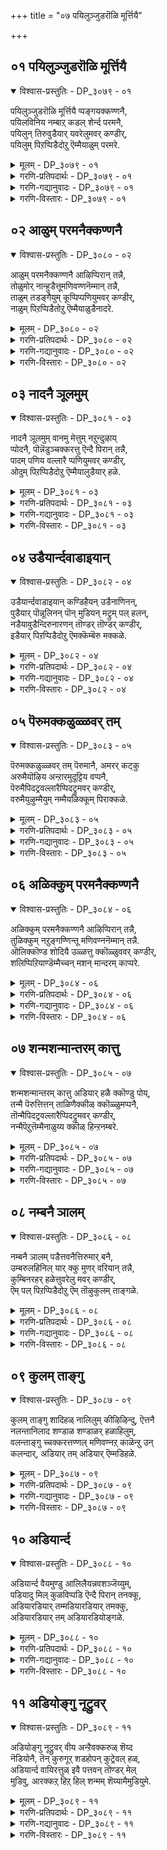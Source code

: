 +++
title = "०७ पयिलुञ्जुडरॊळि मूर्त्तियै"

+++


## ०१ पयिलुञ्जुडरॊळि मूर्त्तियै

<details open><summary>विश्वास-प्रस्तुतिः - DP_३०७९ - ०१</summary>

पयिलुञ्जुडरॊळि मूर्त्तियै प्पङ्गयक्कण्णनै,  
पयिलविनिय नम्बाऱ् कडल् शेर्न्द परमनै,  
पयिलुन् तिरुवुडैयार् यवरेलुमवर् कण्डीर्,  
पयिलुम् पिऱप्पिडैदोऱु ऎम्मैयाळुम् परमरे.
</details>

<details><summary>मूलम् - DP_३०७९ - ०१</summary>

पयिलुञ्जुडरॊळि मूर्त्तियै प्पङ्गयक्कण्णनै,  
पयिलविनिय नम्बाऱ् कडल् शेर्न्द परमनै,  
पयिलुन् तिरुवुडैयार् यवरेलुमवर् कण्डीर्,  
पयिलुम् पिऱप्पिडैदोऱु ऎम्मैयाळुम् परमरे.
</details>

<details><summary>गरणि-प्रतिपदार्थः - DP_३०७९ - ०१</summary>

पयिलुम् = ऒट्टुगूडिरुव, \(दट्टवाद\), शुडर् = ज्योतिय, ऒळि = तेजस्सिन, मूर् त्तियै= मूर्तियन्नु, पङ्गयम् कण्णनै = पङ्कजदन्तॆ कण्णुळ्ळवनन्नु, पयिल = अभ्यासद मूलक \(अभ्यास माडुत्त माडुत्त\), इनिय = अति मधुरनाद, नम् पाल् कडल् शेर्न्द = नमगोस्करवागि पाल्गडलन्नु सेरिद, परमनै = परमपुरुषनन्नु, पयिलुम् = दृढ अभ्यासद, तिरु उडैयार् = सम्पत्तन्नुळ्ळवरु, यवर् एलुम्= यारे आदरू, अवर् = अवरु, कण्डीर् = कण्डिरा, पयिलुम् = मत्तॆ मत्तॆ बरुव, \(पुनरावर्तिगॊळ्ळुव\), पिऱप्पु = हुट्टुगळ, इडैदोऱुम् = सम्बन्धद मूलकवू \(उद्दक्कू\), ऎम्मै = नम्मन्नु, आळुम् = आळुवन्थ \(यजमानरागिरुव\), परमरे = महनीयरे. 
</details>

<details><summary>गरणि-गद्यानुवादः - DP_३०७९ - ०१</summary>

ऒट्टुगूडिरुव \(दट्टवाद\) तेजस्सिनिन्द कूडिद \(शोभिसुव\) परञ्ज्योति स्वरूपियन्नु, पङ्कजदन्तॆ कण्णुळ्ळवनन्नु, अभ्यासद मूलक अत्यन्त मधुरनादवनन्नु, नमगागिये पाल्गडलन्नु सेरिद परमपुरुषनन्नु दृढवाद अभ्यासवन्नुळ्ळवरु यारे आदरू, अवरु पुनरावर्तिगॊळ्ळुव हुट्टुगळ उद्दक्कू नम्मन्नु आळुव महनीयरे कण्डिरा\! 
</details>

<details><summary>गरणि-विस्तारः - DP_३०७९ - ०१</summary>

हिन्दिन तिरुवाय् मॊऴियल्लि, आळ्वाररु जनसामान्यरिगॆ सर्वेश्वरनाद भगवन्तनल्लि शुद्धवाद मनस्सिनिन्द दृढभक्तियन्नु माडुत्ता उद्धारगॊळ्ळबेकॆन्दु हेळिदरष्टॆ. ईग, दृढभक्तियन्नु पडॆयुवुदक्कॆ नमगॆ ऒन्दॊन्दु जन्मदल्लू उत्तमभक्तर मार्गदर्शन लभिसुत्तदॆ ऎन्दू, अवरन्नु आश्रयिसि, अवर मार्गदल्लि नडॆदु भक्तरागबेकॆन्दू हेळुत्तारॆ.

’पयिलुम् शुडरॊळि मूर्ति” – परमपददल्लि शोभिसुव भगवन्तनु अत्यन्त तेजोमयमूर्तियन्तॆ. आद्दरिन्दले अवनन्नु ’परञ्ज्योति स्वरूपि’ ऎन्नुवुदु. सत्यज्ञान आनन्दगळ परमतेजोमूर्ति अवनु. 

“पङ्गयक्कण्णन्” – कमलदन्तॆ सुन्दरवू, विशालवू, आकर्षकवू आद कण्णुगळुळ्ळवनु भगवन्त. अवनु साटियिल्लद सुन्दर परमसुन्दरमूर्ति. 

“पयलुम् इनियन्” – भगवन्तन नामवन्नु ऎष्टु हॆच्चुहॆच्चागि अनुसन्धान माडुत्तेवो, अष्टू अष्टु अदु नमगॆ मधुरवागुत्तदॆ. अवन नामद सवियन्नु आस्वादिसुत्तले इरबेकॆनिसुत्तदॆ. हागॆये भगवत्सेवॆयल्लि तॊडगिरुवुदू. बिडदॆ अदन्नु नडॆसुत्तिरबेकॆम्ब आशॆ हॆच्चुत्ताहोगुत्तदॆ. इदरिन्द हित, शान्ति, समाधानगळु बरुत्तवॆ. 

“नम् पाल् कडल् शेर्न्द परमन्” – परमपददल्लि नॆलसिरुव आ परमपुरुषने, तानु सृष्टिसिद सकल जीवकोटियन्नू रक्षिसुव योचनॆयल्लिये पाल्गडलल्लि अनन्तशयननागि पवडिसि योगनिद्दॆयल्लिरुत्तानन्तॆ. नम्म विषयदल्लि अवनिगॆ ऎष्टु कनिकर\! 

“पयिलुम् तिरु उडैयार्” – भगवन्तनन्नु दृढवागि आश्रयिसि, अवनल्लि भक्तिभाववन्नु अभ्यासद मूलक बॆळॆसिकॊण्डवरु निजवाद भक्तरु. भक्तिये अवर सम्पत्तु. 

“यवरेलुम् अवर्” – भगवद्भक्तरु यारे आदरू सरि. ऎन्दरॆ, आ भक्तरु गण्डसे हॆङ्गसॆ ऎन्दागलि, अवर कुल, जाति ऎम्बुदन्नागलि योचिसबेकाघिल्ल. अवरु यारे आदरू अवरु पूज्यरु. अवरन्नु ’भागवतरु’ ऎन्नुत्तारॆ.

“पयिलुम् पिऱप्पिडैदोऱु ऎम्मै आळुम् परमरे” – नमगॆ बरुव ऒन्दॊन्दु जन्मदल्लू नमगॆ भक्तिय मार्गदर्शन माडतक्क महनीयरे ई भागवतरु. अवरन्नु अनुसरिसि, नावू भगवन्तनल्लि दृढभक्तरागबहुदु. भगवत्सेवॆगॆ कॊट्टिरुव प्रामुख्यतॆयन्ने भागवतसेवॆगू कॊडलागुत्तदॆ.

आळ्वाररु हेळुत्तारॆ- अत्यन्त प्रखरवाद तेजस्सिनिन्द शोभिसुव, परञ्ज्योतिस्वरूपियाद, परमसुन्दरनाद, कारुण्यमूर्तियाद भगवन्तनु नम्मॆल्लर योगक्षेमक्कागिये पाल्गडलल्लिअनन्तशयननागिद्दानॆ. दृढवाद अभ्यासद मूलक अवनल्लि भक्तिमाडुव महनीयरु नम्म नडुवॆये इद्दारॆ. भगवन्तनल्लि अचलवाद भक्तिये अवर सम्पत्तु. अवरु यारे आदरू, ऒन्दॊन्दु जन्मदल्लू अवरे नमगॆ मार्गदर्शकरु. अन्थ भागवतर सेवॆयन्नु माडुवुदरिन्द नमगॆ उज्जीवनवुण्टागुत्तदॆ.
</details>

## ०२ आळुम् परमनैक्कण्णनै

<details open><summary>विश्वास-प्रस्तुतिः - DP_३०८० - ०२</summary>

आळुम् परमनैक्कण्णनै आऴिप्पिरान् तन्नै,  
तोळुमोर् नान्हुडैत्तूमणिवण्णनॆम्मान् तन्नै,  
ताळुम् तडङ्गैयुम् कूप्पिप्पणियुमवर् कण्डीर्,  
नाळुम् पिऱप्पिडैतोऱु ऎम्मैयाळुडैनादरे.
</details>

<details><summary>मूलम् - DP_३०८० - ०२</summary>

आळुम् परमनैक्कण्णनै आऴिप्पिरान् तन्नै,  
तोळुमोर् नान्हुडैत्तूमणिवण्णनॆम्मान् तन्नै,  
ताळुम् तडङ्गैयुम् कूप्पिप्पणियुमवर् कण्डीर्,  
नाळुम् पिऱप्पिडैतोऱु ऎम्मैयाळुडैनादरे.
</details>

<details><summary>गरणि-प्रतिपदार्थः - DP_३०८० - ०२</summary>

आळुम् = जगत्तन्नु \(ब्रह्माण्डवन्ने\) आळुत्तिरुव, परमनै = परमपुरुषनन्नु, कण्णनै = श्रीकृष्णावतारियाद अत्याकर्षकनन्नु, आऴिप्पिरन् तन्नै = चक्रायुधवन्नु धरिसिरुववनन्नु, तोळुम् = तोळुगळन्नु, ओर् = अद्वितीयवाद \(साटियिल्लद\), नान् हुम् = नाल्कन्नु, उडै = उळ्ळ, तूमणिवण्ननै = परिशुद्धवाद इन्द्रनीलमणिय बण्णदवनन्नु, ऎम्मान् तन्नै = नम्म स्वामियन्नु, ताळुम् = कालुगळन्नू, तडकैयुम् = उद्दनाद कैगळन्नू, कूप्पि = जोडिसि, पणियुम् अवर् कण्डीर् = नमस्करिसुववरन्नु कण्डिरा, नाळुम् तोऱु = दिनदिनवू, पिऱप्पिडै = जन्मगळल्लू, ऎम्मै = नम्मन्नु, आळुम् = मार्गदर्शन माडुव, नादरे = नाथरे. 
</details>

<details><summary>गरणि-गद्यानुवादः - DP_३०८० - ०२</summary>

ब्रह्माण्डवन्ने आळुव परमपुरुषनन्नु, श्रीकृष्णावतारियाद अत्याकर्षकनन्नु, चक्रायुधधारियन्नु, साटियिल्लद नाल्कु तोळुगळन्नुळ्ळवनन्नु, परिशुद्धवाद इन्द्रनीलमणिय बण्णदवनन्नु, नम्म स्वामियन्नु तम्म कैकालुगळन्नु जोडिसि नमस्करिसुववरु, नम्मन्नु प्रतिदिनवू मत्तु प्रतिजन्मदल्लू आळुव ऒडॆयरे \(निर्वाहकरे\) कण्डिरा. 
</details>

<details><summary>गरणि-विस्तारः - DP_३०८० - ०२</summary>

हिन्दिन पाशुरद विषयवन्नु इल्लि मुन्दुवरिसलागिदॆ. सर्वेश्वरनाद भगवन्तनु श्रीमन्नारायणनॆन्दु \(श्रीमहाविष्णुवॆन्दु\) विवरणॆयिन्द स्पष्टवागुत्तदॆ. 

सर्वेश्वरनन्नु बिडद भजिसुव सद्भक्तमहनीयरे नमगॆ भक्तिमाडुवुदक्कॆ प्रतिदिनवू प्रतिजन्मदल्लू मार्‍गदर्शनमाडुववरु ऎम्बुदु विषय. ई भक्त जनरु यारु, ऎल्लियवरु, याव कुल मुन्ताद यावुदू नमगॆ मुख्यवल्ल. अवर अनन्यभक्तियॊन्दे नमगॆ मुख्य ऎन्नलागुत्तिदॆ.

आळ्वाररु हेळुत्तारॆ- सकल जगदॊडॆयनू, अपरिमित तेजोमयनू, अत्याकर्षक सुन्दरनू, परमशक्तनू, चतुर्भुजनू आद सर्वेश्वरनन्नु यारु तम्म कैकालुगळन्नु जोडिसि भक्तियिन्द भजिसुत्तारो, ऎरगुत्तारो आ भक्तजनरे नम्म जीवनदल्लि दिनदिनवू मार्गदर्शकरु. आ भक्तरे प्रतिजन्मदल्लू नमगॆ दारिदीपवागि उज्जीवनगॊळिसतक्कवरु.
</details>

## ०३ नादनै ञूलमुम्

<details open><summary>विश्वास-प्रस्तुतिः - DP_३०८१ - ०३</summary>

नादनै ञूलमुम् वानमु मेत्तुम् नऱुन्दुऴाय्  
प्पोदनै, पॊन्नॆडुञ्चक्करत्तु ऎन्दै पिरान् तन्नै,  
पादम् पणिय वल्लारै प्पणियुमवर् कण्डीर्,  
ओदुम् पिऱप्पिडैदोऱु ऎम्मैयालुडैयार् हळे.
</details>

<details><summary>मूलम् - DP_३०८१ - ०३</summary>

नादनै ञूलमुम् वानमु मेत्तुम् नऱुन्दुऴाय्  
प्पोदनै, पॊन्नॆडुञ्चक्करत्तु ऎन्दै पिरान् तन्नै,  
पादम् पणिय वल्लारै प्पणियुमवर् कण्डीर्,  
ओदुम् पिऱप्पिडैदोऱु ऎम्मैयालुडैयार् हळे.
</details>

<details><summary>गरणि-प्रतिपदार्थः - DP_३०८१ - ०३</summary>

नादनै = ऒडॆयनन्नु, ञूलमुम् वनमुम् = भूलोकदवरू, मेलणलोकदवरू, एत्तुम् = स्तुतिसुव, नऱु = परिमळपूर्णवाद, तुऴाय् = तुलसिय, पोदनै = हारवन्नु धरिसिरुववनन्नु, पॊन् = सुन्दरवाद, नॆडु= उन्नतवाद, चक्करत्तु = चक्रधारियाद, ऎन्दै = नन्न, पिरान् तन्नै = स्वामियन्नु \(आश्रयिसि\), पादम् = \(अवन\) तिरुवडिगळन्नु, पणिय वल्लारै = ऎरगि पूजिसबल्लवरन्नु, पणियुम् अवर् = नमस्करिसुववरु, कण्डीर् = कण्डिरा, ओदुम् = हेळुव, पिऱप्पु इडाइदोऱु = जन्मजन्मगळल्लू, ऎम्मै = नम्मन्नु, आळ् उडैयार् हळे = दासरन्नागि उळ्ळवरे. 
</details>

<details><summary>गरणि-गद्यानुवादः - DP_३०८१ - ०३</summary>

\(ब्रह्माण्डक्कॆ\) ऒडॆयनन्नु, भूलोकवासिगळू मेलणलोकदवरू स्तुतिसुव परिमळपूर्णवाद तुलसिय हारवन्नु धरिसिरुववनन्नु, सुन्दरवाद उत्तमवाद चक्रायुधवन्नु धरिसिरुव नन्न स्वामिय तिरुवडिगळन्नु ऎरगि पूजिसबल्लवरन्नु नमस्करिसुववरु हेळुव जन्मजन्मगळल्लू नम्मन्नु दासरन्नागि उळ्ळवरु कण्डिरा.
</details>

<details><summary>गरणि-विस्तारः - DP_३०८१ - ०३</summary>

हिन्दिन पाशुरदल्लि भगवद्भक्तर हिरिमॆयन्नु कुरितु हेळलायितु. ईग, आ भक्तरिगॆ दासरागिरुववरू सह आ भक्तरष्टॆ हिरिमॆयुळ्ळवरु ऎन्नलागुत्तदॆ. भक्तरागलि, अवर भक्तरागलि, इब्बरू पूज्यरे. इवरल्लि यारन्नादरू नावु नम्म मार्गदर्शकरन्नागि माडिकॊळ्ळबहुदु. 

भगवद्भक्तरन्नु ’भागवत’रु ऎन्दु करॆयुवुदु वाडिकॆ. ई भागवतर हिरिमॆ परम्परॆयागि नडॆदुबरुवुदल्लदॆ, अदु बरबरुत्ता कुग्गदॆ, हॆच्चुत्तले होगुवुदॆन्दू, अवर सेवॆ तुम्ब श्रेष्ठवादद्दॆन्दू हेळलागुत्तदॆ. 

कुलशेखराळ्वाररु ’मुकुन्दमालॆ’यल्लि “स्वामी, नन्नन्नु निन्न भृत्यर भृत्यर परिचारकर भृत्यर भृत्यर भृत्यनन्नागि माडि करुणिसु” ऎम्ब मातु इल्लि अन्वयिसुत्तदॆ ऎन्नबहुदु. 

आळ्वाररु हेळुत्तारॆ- सर्वरक्षकनू, उभयविभूतिगळिन्द पूजिसल्पडुववनू, परिमळदिन्द तुम्बिद तुलसिय हारवन्नु धरिसिरुववनू, अद्वितीयवाद चक्रायुधवन्नु धरिसिरुववनू आद नम्म स्वामियभक्तरिगॆ भक्तरागिरुववरू सह नमगॆ उत्तमवाद मार्गदर्शकरे. आद्दरिन्द नावु अवर दास्यवन्नु माडुवुदरिन्द उज्जीवनगॊळ्ळुत्तेवॆ.
</details>

## ०४ उडैयार्न्दवाडाइयान्

<details open><summary>विश्वास-प्रस्तुतिः - DP_३०८२ - ०४</summary>

उडैयार्न्दवाडाइयान् कण्डिहैयन् उडैनाणिनन्,  
पुडैयार् पॊन्नूलिनन् पॊन् मुडियन् मट्रुम् पल् हलन्,  
नडैयावुडैन्दिरुनारणन् तॊण्डर् तॊण्डर् कण्डीर्,  
इडैयार् पिऱप्पिडैदोऱु ऎमक्कॆम्बॆरु मक्कळे.
</details>

<details><summary>मूलम् - DP_३०८२ - ०४</summary>

उडैयार्न्दवाडाइयान् कण्डिहैयन् उडैनाणिनन्,  
पुडैयार् पॊन्नूलिनन् पॊन् मुडियन् मट्रुम् पल् हलन्,  
नडैयावुडैन्दिरुनारणन् तॊण्डर् तॊण्डर् कण्डीर्,  
इडैयार् पिऱप्पिडैदोऱु ऎमक्कॆम्बॆरु मक्कळे.
</details>

<details><summary>गरणि-प्रतिपदार्थः - DP_३०८२ - ०४</summary>

उडै = उडुवुदक्कॆ \(सॊण्टक्कॆ\) आर्न्द = सुन्दरवाद, आडैयान् = उडुपुळ्ळवनन्नु \(पीताम्बरवन्नु धरिसिरुवनन्नु\)\), कण्डिहैयन् = कण्ठाभरणवन्नु धरिसिरुववनन्नु, उडै = सॊण्टक्कॆ, नाणिनन् = उडिदारवुळ्ळवनन्नु, पुडै = मग्गुलल्लि देहद \(ऒन्दु कडॆयल्लि\), आर् = पूर्णवाद, पॊन् = सुन्दरवाद, नूलिनन् = जनिवारवुळ्ळवनन्नु, पॊन् = चिन्नद, मुडियान् = किरीटवुळ्ळवनन्नु, मट्रुम् = मत्तू, पल् कलन् = अनेक आभरणगळुळ्ळवनन्नु, नडैया उडै = सद्गुणगळिगॆ तक्कन्तॆ \(स्वभावक्कॆ तक्कन्तॆ\), इरुववनू, तिरुनारणन् = श्रीमन्नारायणनिगॆ, तॊण्डर् तॊण्डर् = भक्तर भक्तरु, कण्डीर् = कण्डिरा, इडै आर् = ऎडॆबिडदन्तॆ, पिऱप्पिडैतोऱु = जन्मगळ मूलक, ऎमक्कु = नमगॆ, ऎम् पॆरुमक्कळे = नम्म उत्कृष्ठवाद महनीयरे. 
</details>

<details><summary>गरणि-गद्यानुवादः - DP_३०८२ - ०४</summary>

सॊण्टक्कॆ सुन्दरवाद पीताम्बरवुळ्ळवनन्नु, कण्ठाभरणवन्नु धरिसिरुववनन्नु, सॊण्टदल्लि उडिदारवुळ्ळवनन्नु, ऒन्दु कडॆयिन्द पूर्तियाद सुन्दरवाद जनिवारवुळ्ळवनन्नु, चिन्नद किरीटवुळ्ळवनन्नु, मत्तु इतर अनेक आभरणगळुळ्ळवनन्नु, तन्न स्वभावक्कॆ तक्कन्तॆ इरुववनन्नु, श्रीमन्नारायणन भक्तर भक्तरु ऎडॆबिडदन्तॆ जन्मगळ मूलक नमगॆ नम्म श्रेष्ठवाद मार्गदर्शकरे कण्डिरा. 
</details>

<details><summary>गरणि-विस्तारः - DP_३०८२ - ०४</summary>

भागवतर हिरिमॆयन्नु इल्लियू मुन्दुवरिसलागुत्तदॆ. श्रीमन्नारायणन भक्तरन्नु मुख्यवागि कॊण्डाडलागुत्तदॆ. 

आळ्वाररु हेळुत्तारॆ- दिव्यपीताम्बरधारियू, रत्नकिरीटधारियू, कण्ठाभरणवे मॊदलाद नाना विधवाद दिव्याभरणगळिन्द अलङ्कृतनू, चिन्नद जनिवारवन्नू, सुन्दरवाद उडिदारवन्नू धरिसिरुववनू, सौशील्य, सौलभ्य, वात्सल्यादि सकल सद्गुणसम्पनन्नू, तन्न स्वभावक्कॆ तक्कन्तॆ नडॆदुकॊळ्ळुववनू आद श्रीमन्नारायणन भक्तर भक्तरू सह नमगॆ जन्मजन्मगळल्लू उत्तमवाद मार्गदर्शकरे.
</details>

## ०५ पॆरुमक्कळुळ्ळवर् तम्

<details open><summary>विश्वास-प्रस्तुतिः - DP_३०८३ - ०५</summary>

पॆरुमक्कळुळ्ळवर् तम् पॆरुमानै, अमरर् कट्कु  
अरुमैयॊऴिय अन्ऱारमुदूट्टिय वप्पनै,  
पॆरुमैपिदट्रवल्लारैप्पिदट्रुमवर् कण्डीर्,  
वरुमैयुऴुम्मैयुम् नम्मैयळिक्कूम् पिराक्कळे.
</details>

<details><summary>मूलम् - DP_३०८३ - ०५</summary>

पॆरुमक्कळुळ्ळवर् तम् पॆरुमानै, अमरर् कट्कु  
अरुमैयॊऴिय अन्ऱारमुदूट्टिय वप्पनै,  
पॆरुमैपिदट्रवल्लारैप्पिदट्रुमवर् कण्डीर्,  
वरुमैयुऴुम्मैयुम् नम्मैयळिक्कूम् पिराक्कळे.
</details>

<details><summary>गरणि-प्रतिपदार्थः - DP_३०८३ - ०५</summary>

पॆरुमक्कळ् = उत्तम जन, उळ्ळवर् त्तम् = ऎन्निसिकॊळ्ळुववर, पॆरुमानै = स्वामियन्नु, अमरर् तट्कु = देवतॆगळिगॆ, अरुमै ऒऴिय = अपरूपवॆन्नदन्तॆ, अन्ऱु = अन्दु, आर् = तुम्ब \(तृप्तिकरवागि\), अमुदु लूट्टिय = अमृतवन्नु उणिसिद, अप्पनै = अप्पनन्नु \(तन्दॆयन्नु, सर्वेश्वरनन्नु\), कुरितु, पॆरुमै= हिरिमॆयन्नु \(कीर्तियन्नु\), पिदट्रवल्लारै = अनुसन्धानमाडबल्लवरन्नु \(कीर्तिसबल्लवरन्नु\), पिदट्रुम् अवर् = कीर्तिसतक्कवरु, कण्डीर् = कण्डिरा, वरुमैयुम् = बरुव जन्मदल्लू, इम्मैयुम् = ई जन्मदल्लू, नम्मै = नम्मन्नु, अळिक्कुम् = उद्धारमाडतक्क, \(उज्जीवनगॊळिसतक्क\), पिराक्कळे = महनीयरुगळे. 
</details>

<details><summary>गरणि-गद्यानुवादः - DP_३०८३ - ०५</summary>

उत्तमजन ऎनिसिकॊळ्ळतक्कवर स्वामियन्नु, अन्दु देवतॆगळिगॆ अपरूपवॆन्नदन्तॆ तुम्ब \(तृप्तिकरवागि\) अमृतवन्नुणिसिद स्वामियन्नुकुरितु अवन हिरिमॆयन्नु अनुसन्धान माडबल्लवरन्नु कीर्तिसतक्कवरु ई जन्मदल्लू बरुव जन्मदल्लू उज्जीवनगॊळिसतक्क महनीयरे कण्डिरा. 
</details>

<details><summary>गरणि-विस्तारः - DP_३०८३ - ०५</summary>

उत्तमजन यारु ऎम्बुदन्नु हिन्दिन पाशुरदल्लि हेळलायितु. अन्थ जनरिन्द नमगॆ प्रयोजनवेनु ऎन्दु इल्लि हेळलागुत्तदॆ. 

आळ्वाररु हेळुत्तारॆ- सर्वेश्वरनाद भगवन्तनन्नु सदा कीर्तिसुववरु उत्तमजनरु. हिन्दॆ, देवतॆगळिगॆ अपरूपवॆनिसिद अमृतवन्नु यथेच्छवागि कुडिसि, अवरन्नु अमररन्नागि माडिद आ सर्वेश्वरन्नुकुरितु आ उत्तम जन ऎडॆबिडदन्तॆ कीर्तिसुत्तारॆ. आ उत्तमजनरन्नु कुरितु हॊगळि हाडुववरू सह नम्म ई जन्मदल्लू मुन्दिन जन्मदल्लू नम्मन्नु उज्जीवनगॊळिसतक्कवरु.
</details>

## ०६ अळिक्कुम् परमनैक्कण्णनै

<details open><summary>विश्वास-प्रस्तुतिः - DP_३०८४ - ०६</summary>

अळिक्कुम् परमनैक्कण्णनै आऴिप्पिरान् तन्नै,  
तुळिक्कुम् नऱुङ्गण्णिन्तू मणिवण्ननॆम्मान् तन्नै.   
ऒलिक्कॊण्ड शोदियै उळ्ळत्तु क्कॊळ्ळुववर् कण्डीर्,  
शलिप्पिऱियाण्डॆम्मैच्चन् मशन् मान्दरम् काप्परे.
</details>

<details><summary>मूलम् - DP_३०८४ - ०६</summary>

अळिक्कुम् परमनैक्कण्णनै आऴिप्पिरान् तन्नै,  
तुळिक्कुम् नऱुङ्गण्णिन्तू मणिवण्ननॆम्मान् तन्नै.   
ऒलिक्कॊण्ड शोदियै उळ्ळत्तु क्कॊळ्ळुववर् कण्डीर्,  
शलिप्पिऱियाण्डॆम्मैच्चन् मशन् मान्दरम् काप्परे.
</details>

<details><summary>गरणि-प्रतिपदार्थः - DP_३०८४ - ०६</summary>

अळिक्कुम् = कृपॆदोरुव, परमनै = परमपुरुषनन्नु, कण्णनै = अत्याकर्षकनन्नु \(श्रीकृष्णावतारियन्नु\), आऴिप्पिरान् तन्नै = चक्रायुधद प्रभुवन्नु, तुळिक्कुम् = ऒसरुत्तिरुव, नऱु = परिमळ पूर्णवाद, कण्णिन् = हारवुळ्ळ, \(हारवन्नु धरिसिरुव\), तूमणिवण्णन् = परिशुभ्रवाद रत्नद बण्णदवनन्नु, ऎम्मान् तन्नै = नम्म स्वामियन्नु, ऒलिकॊण्ड = तेजःपूर्णवाद, शोदियै = ज्योतिस्वरूपियन्नु, उळ्ळत्तु = मनस्सिनल्लि \(अन्तरङ्गदल्लि\) कॊळ्ळुम् अवर् = नॆलॆगॊळिसिकॊण्डिरुववरु, कण्डीर् = कण्डिरा, शलिप्पु इन्ऱि= बेसरविल्लदन्तॆ, आण्डु = ऒडॆतन माडि, ऎम्मै = नम्मन्नु, शन्म शन्मान्तरम् = जन्मजन्मान्तरगळल्लू काप्पारे = रक्षिसतक्कवरे. 
</details>

<details><summary>गरणि-गद्यानुवादः - DP_३०८४ - ०६</summary>

कृपॆयन्नु तोरुव परमपुरुषनन्नु, अत्याकर्षकनन्नु \(श्रीकृष्णावतारियन्नु\), चक्तायुधधारियाद प्रभुवन्नु, जेनुऒसरुत्तिरुव परिमळपूर्णवाद हारवन्नु धरिसिद परिशुभ्रवाद रत्नद बण्णदवनन्नु, नम्म स्वामियन्नु, तेजस्सिनिन्द तुम्बिद ज्योतिस्वरूपियन्नु, अन्तरङ्गदल्लि नॆलॆगॊळिसिकॊण्डिरुववरु बेसरगॊळ्ळदन्तॆ \(नम्म\) ऒडॆतन माडुत्ता नम्मन्नु जन्मजन्मगळल्लू रक्षिसतक्कवरे कण्डिरा. 
</details>

<details><summary>गरणि-विस्तारः - DP_३०८४ - ०६</summary>

हिन्दिन पाशुरद विषयवन्नु इल्लियू मुन्दुवरिसलागुत्तदॆ. सर्वेश्वरनाद भगवन्तनन्नु दृढवागि तम्म अन्तरङ्गदल्लि नॆलॆगॊळिसिकॊण्डिरुव सद्भक्तरे नम्मन्नु उद्धरिसतक्कवरु ऎम्बुदु इल्लिन विषय. 

आळ्वाररु हेळुत्तारॆ- भगवन्तनु परमपुरुषनु. सर्वरक्षकनु. परमकृपाळु. अत्याकर्षक. चक्रायुधधारि. सर्वप्रभु. जेनुस्रविसुत्तिरुव परिमळिसुव हूगळिन्द तुम्बिद तुलसिय हारवन्नु धरिसिरुववनु. पामतेजोमूर्ति. आ अनुपम सुन्दरनन्नु तम्म अन्तरङ्गदल्लि नॆलॆगॊळिसिकॊण्डिरुववरु अवन अनन्यभक्तरु. आ भक्तरे नम्म प्रतियॊन्दु जन्मदल्लू नमगॆ मार्गदर्शकरागि, नम्मन्नु रक्षिसुत्त, उज्जीवनगॊळिसतक्कवरु.
</details>

## ०७ शन्मशन्मान्तरम् कात्तु

<details open><summary>विश्वास-प्रस्तुतिः - DP_३०८५ - ०७</summary>

शन्मशन्मान्तरम् कात्तु अडियार् हळै क्कॊण्डु पोय्,  
तन्मै पॆरुत्तित्तन् ताळिणैक्कीळ् क्कॊळ्ळुमप्पनै,  
तॊन्मैपिदट्रवल्लारैप्पिदट्रुमवर् कण्डीर्,  
नन्मैपॆऱुत्तॆम्मैनाळुय्य क्कॊळ् हिन्ऱनम्बरे.
</details>

<details><summary>मूलम् - DP_३०८५ - ०७</summary>

शन्मशन्मान्तरम् कात्तु अडियार् हळै क्कॊण्डु पोय्,  
तन्मै पॆरुत्तित्तन् ताळिणैक्कीळ् क्कॊळ्ळुमप्पनै,  
तॊन्मैपिदट्रवल्लारैप्पिदट्रुमवर् कण्डीर्,  
नन्मैपॆऱुत्तॆम्मैनाळुय्य क्कॊळ् हिन्ऱनम्बरे.
</details>

<details><summary>गरणि-प्रतिपदार्थः - DP_३०८५ - ०७</summary>

शन्मम् शन्मान्तर = प्रतियॊन्दु जन्मदल्लू, कात्तु = रक्षिसि, अडियार् हळै = पाडसेवकरन्नु \(भक्त – आश्रितरन्नु\), कॊण्डुप्पोय् = उद्धरिसि, तन्मै = सत् स्वभाववन्नु, पॆरुत्ति = हॆच्चिसि, तन् ताळ् इणैक्कीऴ् = तन्न तिरुवडिय बळियल्लि, कॊळ्ळुम् = स्वीकरिसुव, अप्पनै = तन्दॆयन्नु \(तन्दॆय\), तॊन्मै = निरन्तरवाद हिरिमॆयन्नु, पिदट्रवल्लार्‍ऐ = हेळुत्तिरबल्लवरन्नु, पिदट्रुम् अवर् = स्मरिसुववर, कण्डीर् = कण्डिरा, नन्मै = सद्गुणगळन्नु, पॆरुत्तु = हॆच्चिसि \(बॆळॆसि\), ऎम्मै = नम्मन्नु, नाळ् = ऎल्लकालदल्लू, उय्यक्कॊळ् हिन्ऱ = उज्जीवनगॊळिसुव, नम्बरे = दैविकपुरुषरे. 
</details>

<details><summary>गरणि-गद्यानुवादः - DP_३०८५ - ०७</summary>

प्रतियॊन्दु जन्मदल्लू रक्षिसि, आश्रितराद भक्तरन्नु उद्धरिसि, अवर सत् स्वभाववन्नु हॆच्चिसि \(वृद्धिगॊळिसि\), तन्न तिरुवडिय बळियल्लि स्वीकरिसुव तन्दॆय \(स्वामिय\) शाश्वतवाद हिरिमॆयन्नु हेळुत्तिरबल्लवरन्नु स्मरिसुत्तिरुववरु सद्गुणगळन्नु बॆळॆसि, नम्मन्नु ऎल्ल कालदल्लू उज्जीवनगॊळिसुव दैविकपुरुषरे कण्डिरा\! 
</details>

<details><summary>गरणि-विस्तारः - DP_३०८५ - ०७</summary>

इल्लियू भक्तर भक्तरन्नु कीर्तिसलागुत्तदॆ. 

आळ्वाररु हेळुत्तारॆ- तन्न आश्रित भक्तरन्नु भगवन्तनु अवर ऒन्दॊन्दु जन्मदल्लू रक्षिसुत्तानॆ. अवर सद्गुणगळन्नू सत् स्वभावगळन्नू हॆच्चिसुत्तानॆ मत्तु अवरन्नु तन्न तिरुवडिगळ बळियल्लि कैङ्कर्यमाडुवन्तॆ स्वीकरिसुत्तानॆ. अन्थ सद्भक्तर हिरिमॆयन्नु कीर्तिसुव भक्तरन्नु स्मरिसुत्तिरुववरू सह महनीयरे, दैविकपुरुषरे, अवरन्नु कुरितु सततवागि स्मरिसुत्तिरुवुदरिन्द, नम्म सद्गुणगळु बॆळॆयुत्तवॆ. नावु ऎल्ल कालदल्लू उज्जीवनगॊळ्ळुत्तेवॆ.
</details>

## ०८ नम्बनै ञालम्

<details open><summary>विश्वास-प्रस्तुतिः - DP_३०८६ - ०८</summary>

नम्बनै ञालम् पडैत्तवनैत्तिरुमार् बनै,  
उम्बरुलहिनिल् यार् क्कु मुणर् वरियान् तन्नै,  
कुम्बिनरहर् हळेत्तुवरेलु मवर् कण्डीर्,  
ऎम् पल् पिऱप्पिडैदोऱु ऎम् तॊऴुकुलम् ताङ्गळे.
</details>

<details><summary>मूलम् - DP_३०८६ - ०८</summary>

नम्बनै ञालम् पडैत्तवनैत्तिरुमार् बनै,  
उम्बरुलहिनिल् यार् क्कु मुणर् वरियान् तन्नै,  
कुम्बिनरहर् हळेत्तुवरेलु मवर् कण्डीर्,  
ऎम् पल् पिऱप्पिडैदोऱु ऎम् तॊऴुकुलम् ताङ्गळे.
</details>

<details><summary>गरणि-प्रतिपदार्थः - DP_३०८६ - ०८</summary>

नम्बनै = नम्बिकॆगॆ अर्हनादवनन्नु, ञालम् पडैत्तवनै = जत्तन्नु सृष्टिमाडिदवनन्नु, तिरुमार् बनै = श्रीदेवियन्नु ऎदॆयल्लिट्टुकॊण्डवनन्नु, उम्बर् उलहि निल् = मेलणलोकगळल्लि, यार् क्कूम् = यारिगू, उण र् वु = अरियलु, अरियान् तन्नै = असाध्यनादवनन्नु, कुम्बिनरहर् हळ् = कुम्भीपाकवॆम्ब नरकदल्लि बिद्दुतॊळलुववरु, एत्तुवर् एऴम् = स्तुतिसुवरादरू अवर् = अवरु, कण्डीर् = कण्डिरा, ऎम् = नम्म, पल् पिऱप्पु इडैतोऱु = हलवारु हट्टुगळ मूलकवू, ऎम् = नम्म, तॊऴुकुलम् ताङ्गळे = अवरे नाउ साध्यमाडतक्क कुलदवरु. 
</details>

<details><summary>गरणि-गद्यानुवादः - DP_३०८६ - ०८</summary>

नम्बतक्कवनन्नु, \(परमश्रेष्ठनन्नु\), जगत्तन्नु सृष्टिसिदवनन्नु, श्रीदेवियन्नु तन्न ऎदॆयल्लिट्टुकॊण्डवनन्नु, मेलणलोकदवरु यारादरू अरियलु असाध्यवादवनन्नु, कुम्भीपाकवॆम्ब नरकदल्लि बिद्दुतॊळलुत्तिरुववरू सह अवनन्नु स्तुतुसिदरॆ अन्थवरू सह नम्म हलवारु हुट्टुगळ मूलकवू नावु दास्यमाडतक्क कुलदवरु कण्डिरा. 
</details>

<details><summary>गरणि-विस्तारः - DP_३०८६ - ०८</summary>

भगवन्तनन्नु आश्रयिसुववरु ऎष्टे पापिगळादरू सह अवरु नमगॆ पूज्यराद मार्गदर्शकरागुत्तारॆ ऎन्नलागुत्तिदॆ. 

“कुम्बि नरहर् हळेत्तुव रेलुम् अवर्” –ई भागवन्नु विवादात्मकवागि माडि विवरिसलागिदॆ. तम्म कर्मगळ फलवागि, अवरु ऎष्टे नीचरागिद्दरू, मडिद बळिक ऎन्थ क्रूरवाद कुम्भीपाकवे ऎम्बन्थनरकदल्लि बिद्दु तॊळलुत्तिरुववरादरू, अवरु भगवन्तनन्नु आश्रयिसि अवनन्नु तप्पदॆ भजिसुववरादरॆ, अवरु निजवाद भक्तरे. आद्दरिन्द अवरू सह नमगॆ पूज्यरु. नम्म दास्यक्कॆ अर्हरु – ऎम्बुदु इदर अर्थवॆनिसुत्तदॆ. 

आळ्वाररु हेळुत्तारॆ- भगवन्तनु परमश्रेष्ठनु. नम्बिदवरन्नु कैबिडदॆ उद्धरिसतक्कवनु. इडिय जगत्तन्ने सृष्टिसिद परमसमर्थनु. सकलैश्वर्यदातॆयाद श्रीदेवियन्ने तन्न वक्षदल्लिट्टुकॊण्डवनु. देवतॆगळे मुन्ताद मेलण लोकदवरिगॆ अवनु सुलभसाध्यनल्लदिद्दरू, भूलोकदल्लि तन्न भक्तनु ऎष्टे नीचनादरू, ऎष्टे पापियादरू सह, अवनन्नु करुणिसि, कनिकरिसि, उद्धरिसुव परम उदारि अवनु कण्डिरा\!
</details>

## ०९ कुलम् ताङ्गु

<details open><summary>विश्वास-प्रस्तुतिः - DP_३०८७ - ०९</summary>

कुलम् ताङ्गु शादिहळ् नालिलुम् कीऴिऴिन्दु, ऎत्तनै  
नलन्तानिलाद शण्डाळ शण्डाळर् हळाहिलुम्,  
वलन्ताङ्गु च्चक्करत्तण्णल् मणिवण्नऱ् काळॆन्ऱु उन्  
कलन्दार्, अडियार् तम् अडियार् ऎम्मडिहळे.
</details>

<details><summary>मूलम् - DP_३०८७ - ०९</summary>

कुलम् ताङ्गु शादिहळ् नालिलुम् कीऴिऴिन्दु, ऎत्तनै  
नलन्तानिलाद शण्डाळ शण्डाळर् हळाहिलुम्,  
वलन्ताङ्गु च्चक्करत्तण्णल् मणिवण्नऱ् काळॆन्ऱु उन्  
कलन्दार्, अडियार् तम् अडियार् ऎम्मडिहळे.
</details>

<details><summary>गरणि-प्रतिपदार्थः - DP_३०८७ - ०९</summary>

कुलम् = कुलगळिगॆ, ताङ्गु = आधारवाद, शादि हळ् = जातिगळु, नालिलुम् = नाल्करल्लू, कीळ् इऴिन्दु = कॆळमट्टदल्लि इळिदु, ऎत्तनै = स्वल्पवू, नलम् तान् इलाद = सद्गुणवॆम्बुदे इल्लद, शण्डाळ शण्डाळर् हळ् आहिलुम् = चण्डालरल्लि चण्डालरादरू, वलम् = बलगैयल्लि, ताङ्गुम् = इरुव \(धरिसिरुव\), चक्करत्तु = चक्रायुधद अण्णल् = स्वामियाद, मणवण्णऱ् कु = दिव्यनीलमणिय बण्णदवनिगॆ, आळ् ऎन्ऱु = दासनॆन्दु, उन् = निन्नन्नु, कलन्दार् = कूडिकॊण्डवरिगॆ, अडियार् तम् = दासर, अडियार् = दासरु, ऎम् अडिहळे = नम्म पूज्यरे. 
</details>

<details><summary>गरणि-गद्यानुवादः - DP_३०८७ - ०९</summary>

कुलक्कॆ आधारवाद नाल्कु जातिगळल्लू कॆळमट्टक्कॆ इळिदु, स्वल्पवू सद्गुणवॆम्बुदे इल्लद चण्डालरल्लि चण्डालरादरू बलगैयल्लि चक्रवन्नु धरिसिरुव स्वामियाद दिव्यनीलमणिय बण्णदवनिगॆ दासनॆन्दु निन्नन्नु कूडिकॊण्डवरिगॆ दासरदासरू सह नम्म पूज्यरे. 
</details>

<details><summary>गरणि-विस्तारः - DP_३०८७ - ०९</summary>

ई पाशुरवन्नु हेळुवाग आळ्वाररिगॆ तिरुप्पाऴ्वारर नॆनपु बन्दिरबेकेनो\! तिरुप्पाणाळ्वाररु अन्त्यजकुलदवरु. भगवन्तनल्लि अत्यन्त भक्तियिन्द अवरु श्रीरङ्गनाथनन्ने मॆच्चिसि परमपदवन्नु पडॆदरष्टॆ. 

कुल यावुदादरेनु? जातियल्लि अत्यन्त कीळुमट्टदवनादरू चिन्तॆयिल्ल. अवनु भगवन्तन अनन्यभक्तनागबेकु. अदे अवन हिरिमॆ – कुलजातिगळल्ल. सद्भक्तनिगॆ सल्लुव गौरववे अवनिगू सल्लुत्तदॆ. 

आळ्वाररु हेळुत्तारॆ- कुलक्कॆ आधारवागिरुवुदु नाल्कु जातिगळु. आ ऎल्ला जातिगळिगिन्तलू कीळुमट्टद्दु जातिबाहिरवाद चण्डालत्व. अन्थचण्डालरल्लि चण्डालनादरू सह, अवनु चक्रधारियाद श्रीमन्नारायणन दृढभक्तनादरॆ, अवन दासर, दासरू सह नमगॆ पूज्यरे आगुत्तारॆ. ऎन्दरॆ, अवरदॆल्ल भागवतकुल ऎनिसिकॊळ्ळुत्तदॆ.
</details>

## १० अडियार्न्द

<details open><summary>विश्वास-प्रस्तुतिः - DP_३०८८ - १०</summary>

अडियार्न्द वैयमुण्डु आलिलैयन्नवशञ्जॆय्युम्,  
पडियादु मिल् कुळविप्पडि ऎन्दै पिरान् तनक्कू,   
अडियारडियार् तम्मडियारडियार् तमक्कु,  
अडियारडियार् तम् अडियारडियोङ्गळे.
</details>

<details><summary>मूलम् - DP_३०८८ - १०</summary>

अडियार्न्द वैयमुण्डु आलिलैयन्नवशञ्जॆय्युम्,  
पडियादु मिल् कुळविप्पडि ऎन्दै पिरान् तनक्कू,   
अडियारडियार् तम्मडियारडियार् तमक्कु,  
अडियारडियार् तम् अडियारडियोङ्गळे.
</details>

<details><summary>गरणि-प्रतिपदार्थः - DP_३०८८ - १०</summary>

अडि आर्न्द = \(भगवन्तन\) तिरुवडियॊडनॆ सम्बन्धपट्ट, वैयम् = लोकगळन्नु, उण्डु = उण्डवनागि, आल् इलै = आलद ऎलॆय मेलॆ, अन्नवशम् शॆय्युम् = योग निद्दॆ माडुव, पडि आदुम् ऎल् = याव होलिकॆयू इल्लद, कुऴविप्पडि = शिशुविनन्तॆ, ऎन्दैपिरान् तनक्कु = नन्न स्वामिगॆ, अडियार् अडियार् तम्, अडियार् अडियार् तमक्कु, अडियार् अडियार् तम्, अडियारोङ्गळे = दासरिगॆ दासर, दासरिगॆ दासर, दासरिगॆ दासर, दासरुगळे. 
</details>

<details><summary>गरणि-गद्यानुवादः - DP_३०८८ - १०</summary>

भगवन्तन तिरुवडियॊन्दिगॆ सम्बन्धपट्ट लोकगळन्नु उण्डु आलद ऎलॆयमेलॆ योग निद्दॆमाडुव साटियिल्लद शिशुविनन्तिरुव नम्म स्वामिगॆ दासरिगॆ दासर, दासरिगॆ दासर, दासरिगॆ दासर दासरुगळे नावु.
</details>

<details><summary>गरणि-विस्तारः - DP_३०८८ - १०</summary>

भगवन्तन दृढभक्तरादवरिगॆ दासरादवरिगॆ दासरादवरिगॆ अवर दासरादवरिगॆ, अवा दासरादवरिगॆ, मत्तु अवर दासर दासरादवरिगॆ ऎन्दरॆ आ दासर एळु तलॆमाऋगळवरॆगॆ, ऎल्लरिगू नावु दासरे आगिरुत्तेवॆ – ऎन्नुत्तारॆ आळ्वाररु. इदरिन्द भक्तरादवर हिरिमॆ ऎष्टॆम्बुदन्नु इल्लि विवरिसि हेळलागिदॆ. भक्तपरम्परॆगॆल्ला नावु दासरु ऎन्दन्तॆ.
</details>

## ११ अडियोङ्गु नूट्रुवर्

<details open><summary>विश्वास-प्रस्तुतिः - DP_३०८९ - ११</summary>

अडियोङ्गु नूट्रुवर् वीय अन्ऱैवक्करुळ् शॆय्द  
नॆडियोनै, तॆन् कुरुगूर् शडहोपन् कुट्रेवल् हळ्,  
अडियार्न्द वायिरत्तुळ् इवै पत्तवन् तॊण्डर् मेल्  
मुडिवु, आरक्कऱ् हिऱ् हिल् शन्मम् शॆय्यामैमुडियुमे.
</details>

<details><summary>मूलम् - DP_३०८९ - ११</summary>

अडियोङ्गु नूट्रुवर् वीय अन्ऱैवक्करुळ् शॆय्द  
नॆडियोनै, तॆन् कुरुगूर् शडहोपन् कुट्रेवल् हळ्,  
अडियार्न्द वायिरत्तुळ् इवै पत्तवन् तॊण्डर् मेल्  
मुडिवु, आरक्कऱ् हिऱ् हिल् शन्मम् शॆय्यामैमुडियुमे.
</details>

<details><summary>गरणि-प्रतिपदार्थः - DP_३०८९ - ११</summary>

अडि = विजयदल्लि, ओङ्गु= उन्नत स्थितियल्लिद्द, नूट्रुवर् = नूर्वरु, वीय = नाशवागुवन्तॆ, अन्ऱु = अन्दु, ऐवर्क्कु = ऐवरिगॆ, अरुळ् = कृपॆयन्नु, शॆय्द = माडिद, नॆडियोनै = सर्वेश्वरनन्नु, तॆन् = सुन्दरवाद, कुरुगूर् = तिरुक्कूरुहूरिन, शठगोपन् = शठगोपन \(नम्माळ्वारर\), कुट्रेवल्हळ् = कैङ्कर्यवाद, अडि आर्न्द = पद्यसौन्दर्यतुम्बिद \(कलापूर्णवाद\), आयिरत्तुळ् = ऒन्दु साविरदल्लि, इवैपत्तु = ई हत्तुपाशुरगळु. अवन् तॊण्डर् मेल् मुडिवु = तन्न भागवतर मेलॆ पूर्णवागि, आर् = तृप्तिकरवागि, तऱ् किऱ् हिल् = कलितवरादरॆ, शन्मम् = जन्मवु, शॆय्यामे = उण्टागदन्तॆये, मुडियुमे = कॊनॆगॊळ्ळुवुदु. 
</details>

<details><summary>गरणि-गद्यानुवादः - DP_३०८९ - ११</summary>

विजयदल्लि उन्नतस्थितियल्लिद्द मार्वरु नाशवागुवन्तॆ, अन्दु, ऐवरिगॆ कृपॆमाडिद सर्वेश्वरनन्नु कुरितु सुन्दरवाद तिरुक्कूरु हूरिन शठगोपन कैङ्कर्यवाद पद्यसौन्दर्यवन्नुळ्ळ ऒन्दु साविरदल्लि ई हत्तु पाशुरगळु अवन भागवतर मेलॆ तृप्तिकरवागि कलतवरादरॆ, अवरिगॆ जन्मवु बरदन्तॆये कॊनॆगॊळ्ळुवुदु. 
</details>

<details><summary>गरणि-विस्तारः - DP_३०८९ - ११</summary>

ई हत्तु पाशुरगळिगॆ इदु अङ्कितवाद पाशुर. इवुगळल्लि प्रारम्भदिन्दलू हॊगळि हेळिरुवुदु भगवद्भक्तर ऎन्दरॆ भागवतर हिरिमॆयन्नु, भगवन्तनिगॆ सल्लिसुव सेवॆयष्टे पवित्रवादद्दू, फलप्रदवादद्दु भागवतर सेवॆ. आद्दरिन्द मनुष्यनु भक्तन भक्तनादरू तन्न ई जन्मवन्नु सार्थकगॊळिसिकॊळ्ळुवुदर जॊतॆगॆ अवर मार्गवन्नु अनुसरिसुत्ता बरुवुदरिन्द अवनिगॆ मत्तॊन्दु जन्मवॆम्बुदे बरुवुदिल्ल. ई जन्मवे कॊनॆयदागि अवनु परमपदवन्नु सेरुत्तानॆ. हीगिदॆ ई हत्तु पाशुरगळिगॆ फलश्रुति.
</details>

